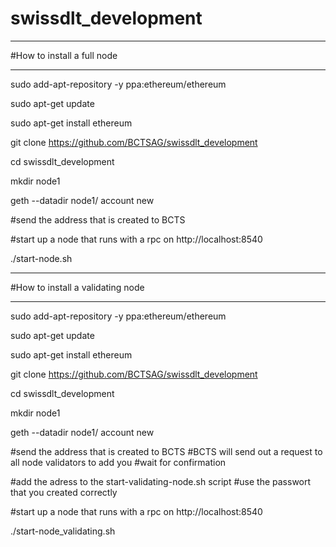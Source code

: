 # swissdlt_development

*****************************
#How to install a full node
*****************************
sudo add-apt-repository -y ppa:ethereum/ethereum

sudo apt-get update

sudo apt-get install ethereum

git clone https://github.com/BCTSAG/swissdlt_development

cd swissdlt_development

mkdir node1

geth --datadir node1/ account new

#send the address that is created to BCTS 

#start up a node that runs with a rpc on http://localhost:8540

./start-node.sh


*****************************
#How to install a validating node
*********************************

sudo add-apt-repository -y ppa:ethereum/ethereum

sudo apt-get update

sudo apt-get install ethereum

git clone https://github.com/BCTSAG/swissdlt_development

cd swissdlt_development

mkdir node1

geth --datadir node1/ account new

#send the address that is created to BCTS 
#BCTS will send out a request to all node validators to add you
#wait for confirmation

#add the adress to the start-validating-node.sh script
#use the passwort that you created correctly

#start up a node that runs with a rpc on http://localhost:8540

./start-node_validating.sh
